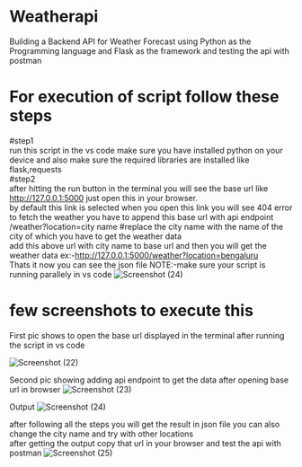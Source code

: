 # Weatherapi
Building a Backend API for Weather Forecast using Python as the Programming language and Flask as the framework and testing the api with postman
# For execution of script follow these steps
#step1                                                                                                                                                                                                                 
run this script in the vs code make sure you have installed python on your device and also make sure the required libraries are installed like flask,requests                                                    
#step2                                                                                                                                                                                                                  
after hitting the run button in the terminal you will see the base url like http://127.0.0.1:5000 just open this in your browser.                                                                                       
by default this link is selected when you open this link you will see 404 error to fetch the weather you have to append this base url
with api endpoint  
/weather?location=city name #replace the city name with the name of the city of which you have to get the weather data                                                                                                 
add this above url with city name to base url and then you will get the weather data
ex:-http://127.0.0.1:5000/weather?location=bengaluru                                                                                                                                                                   
Thats it now you can see the json file NOTE:-make sure your script is running parallely in vs code 
![Screenshot (24)](https://github.com/sumeetpatil01/weatherapi/assets/136491586/a60761a6-55fd-4e19-a208-59bfe939d075)


# few screenshots to execute this
First pic shows to open the base url displayed in the terminal after running the script in vs code
                                                                                               
![Screenshot (22)](https://github.com/sumeetpatil01/weatherapi/assets/136491586/0a58cba8-2a7a-42bf-9216-41071c217d47)

Second pic showing adding api endpoint to get the data after opening base url in browser 
![Screenshot (23)](https://github.com/sumeetpatil01/weatherapi/assets/136491586/929c31f4-5827-4aad-9a76-f2793c35dd43)


Output
![Screenshot (24)](https://github.com/sumeetpatil01/weatherapi/assets/136491586/ca887624-ec07-45ce-99e9-a95be460a1b7)

after following all the steps you will get the result in json file you can also change the city name and try with other locations                                                                                  
after getting the output copy that url in your browser and test the api with postman
![Screenshot (25)](https://github.com/sumeetpatil01/weatherapi/assets/136491586/7589e77e-5f80-4c67-8100-db86ff51f98d)






